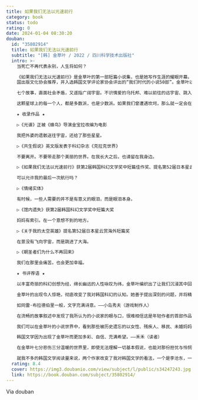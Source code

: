 ```yaml
---
title: 如果我们无法以光速前行
category: book
status: todo
rating: 0
date: 2024-01-04 08:30:20
douban:
  id: "35802914"
  title: 如果我们无法以光速前行
  subtitle: "[韩] 金草叶 / 2022 / 四川科学技术出版社"
  intro: >-
    当死亡不再代表永别，人生将如何？

    《如果我们无法以光速前行》是金草叶的第一部短篇小说集，也是她写作生涯的耀眼开幕。这部科幻小说集在韩国一共累计了25万册销量，被《朝鲜日报》《东亚日报》《文化日报》《京乡新闻》等多家权威媒体选为2019年年度图书，获韩国文化艺术委员会、韩
    国出版文化协会推荐，并入选韩国文学评论家协会评出的“我们时代的小说50部”。金草叶以一己之力，打破了“韩国科幻小说是否存在读者”的质疑。

    七个故事，直面社会矛盾，又遥指广阔宇宙。不识情爱的乌托邦、难以前往的远宇宙、跳入大海的宇航员……金草叶将现实的痛楚、想象的宏大以及理解的力量编织在一起，用科幻寻找现实生活的答案——“虽然会痛苦但也更幸福”。

    这颗星球上的每一个人，都是多数派，也是少数派。如果我们曾遭遇坎坷，那么就一定会在金草叶的故事里被理解，被包容。

    ★ 收录作品 ★

    ▷《光谱》正被《蜂鸟》导演金宝拉改编为电影

    我把外婆的遗骸送往宇宙，还给了那些星星。

    ▷《共生假说》英文版发表于科幻杂志《克拉克世界》

    不要离开。不要带走那个美丽的世界。在我长大之后，也请留在我身边。

    ▷《如果我们无法以光速前行》获第2届韩国科幻文学奖中短篇佳作奖、提名第52届日本星云赏海外短篇奖

    可以允许我的最后一次航行吗？

    ▷《情绪实体》

    有时候，一些人需要的并不是有意义的眼泪，而是眼泪本身。

    ▷《馆内遗失》获第2届韩国科幻文学奖中短篇大奖

    妈妈有索引。在一个意想不到的地方。

    ▷《关于我的太空英雄》提名第52届日本星云赏海外短篇奖

    在景没有飞向宇宙，而是跳进了大海。

    ▷《朝圣者们为什么不再回来》

    我们在那里会痛苦。也会更加幸福。

    ★ 书评荐语 ★

    以丰富奇丽的科幻创想为经，绵长幽远的人性咏叹为纬，金草叶编织出了让我们沉浸其中回味无穷的想象世界。——刘慈欣（科幻作家）

    金草叶的出现令人惊艳，彻底改变了我对韩国科幻的认知。她善于提出深刻的问题，并将精妙的解谜过程建立在坚实的科学与人文基础之上。这是一流科幻作家才具备的能力。——姚海军（科幻世界杂志社副总编辑）

    如同雷·布拉德伯里一般，文字充满诗意。——小岛秀夫（游戏制作人）

    在流畅的故事叙述中发现了我所认为的小说家的眼与口，很难相信这是年轻作者的首部作品。从观察的视角到提出的问题，都令人印象深刻。——金衍洙（小说家）

    我们可以在金草叶的小说世界中，看到那些被历史遗忘的以女性、残疾人、移民、未婚妈妈为代表的少数群体的细微感受，以及她们逐渐寻找到自己的正确位置的美丽风景。——印雅瑛（文学评论家）

    韩国文学因为出现了金草叶而更加多彩、自信、充满希望。——禾禾（读者）

    在金草叶七分悲伤三分温暖的世界里，即使无法理解一切基本假说，也能对那份担忧与怜悯感同身受，特别是读到《馆内遗失》的最后，一下子从冷酷的未来世界，被拉回更加冷漠的现实世界，难以言说的闷堵。哪怕我们无法以光速前行，我想我也已经在金草叶的小说里，见过了所有光的色彩。——Ark000（读者）

    就我不多的韩国文学阅读量来说，两个作家改变了我对韩国文学的看法，一个是李沧东，一个是金草叶。不是宏大的故事，有着某种市民气和科幻母体兼容得很好的一面，又带着女性对生活的经验，提出了浪漫的问题。个人最喜欢表题作和《共生假说》。——Adrian（读者）
  rating: 8.4
  cover: https://img3.doubanio.com/view/subject/l/public/s34247243.jpg
  link: https://book.douban.com/subject/35802914/
---
```


Via douban 
